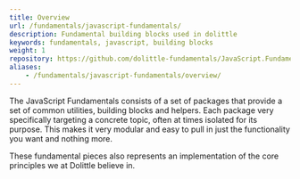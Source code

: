 ```yaml
---
title: Overview
url: /fundamentals/javascript-fundamentals/
description: Fundamental building blocks used in dolittle
keywords: fundamentals, javascript, building blocks
weight: 1
repository: https://github.com/dolittle-fundamentals/JavaScript.Fundamentals
aliases:
    - /fundamentals/javascript-fundamentals/overview/
---
```

The JavaScript Fundamentals consists of a set of packages that provide a set of
common utilities, building blocks and helpers. Each package very specifically
targeting a concrete topic, often at times isolated for its purpose. This makes
it very modular and easy to pull in just the functionality you want and nothing
more.

These fundamental pieces also represents an implementation of the core principles
we at Dolittle believe in.

